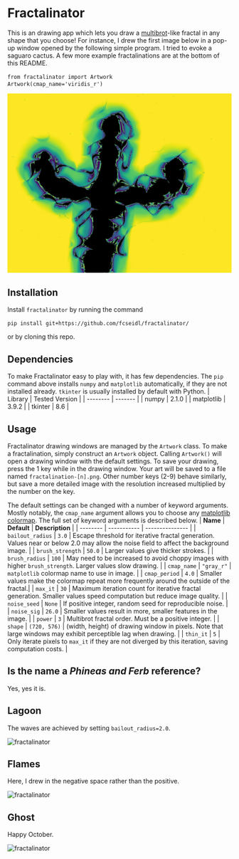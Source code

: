 # Fractalinator

This is an drawing app which lets you draw a [multibrot](https://en.wikipedia.org/wiki/Multibrot_set)-like fractal in any shape that you choose! For instance, I drew the first image below in a pop-up window opened by the following simple program. I tried to evoke a saguaro cactus. A few more example fractalinations are at the bottom of this README.
```
from fractalinator import Artwork
Artwork(cmap_name='viridis_r')
```
![fractalinator](gallery/cactus.png)

## Installation
Install ```fractalinator``` by running the command 
```
pip install git+https://github.com/fcseidl/fractalinator/
```
or by cloning this repo.

## Dependencies
To make Fractalinator easy to play with, it has few dependencies. The ```pip``` command above installs ```numpy``` and ```matplotlib``` automatically, if they are not installed already. ```tkinter``` is usually installed by default with Python.
| Library    | Tested Version |
| -------- | ------- |
| numpy  | 2.1.0    |
| matplotlib | 3.9.2     |
| tkinter | 8.6 |

## Usage
Fractalinator drawing windows are managed by the ```Artwork``` class. To make a fractalination, simply construct an ```Artwork``` object. 
Calling ```Artwork()``` will open a drawing window with the default settings. To save your drawing, press the 1 key while in the drawing window. 
Your art will be saved to a file named ```fractalination-[n].png```. Other number keys (2-9) behave similarly, but save a more detailed image with the resolution 
increased multiplied by the number on the key.

The default settings can be changed with a number of keyword arguments. Mostly notably, the ```cmap_name``` argument allows you to choose any [matplotlib colormap](https://matplotlib.org/stable/gallery/color/colormap_reference.html). The full set of keyword arguments is described below.
| **Name** | **Default** | **Description** |
| -------- | ----------- | --------------- |
| ```bailout_radius``` | ```3.0``` | Escape threshold for iterative fractal generation. Values near or below 2.0 may allow the noise field to affect the background image. |
| ```brush_strength``` | ```50.0``` | Larger values give thicker strokes. |
| ```brush_radius``` | ```100``` | May need to be increased to avoid choppy images with higher ```brush_strength```. Larger values slow drawing. |
| ```cmap_name``` | ```"gray_r"``` | ```matplotlib``` colormap name to use in image. |
| ```cmap_period``` | ```4.0``` | Smaller values make the colormap repeat more frequently around the outside of the fractal.|
| ```max_it``` | ```30``` | Maximum iteration count for iterative fractal generation. Smaller values speed computation but reduce image quality. |
| ```noise_seed``` | ```None``` | If positive integer, random seed for reproducible noise. |
| ```noise_sig``` | ```26.0``` | Smaller values result in more, smaller features in the image. |
| ```power``` | ```3``` | Multibrot fractal order. Must be a positive integer. |
| ```shape``` | ```(720, 576)``` | (width, height) of drawing window in pixels. Note that large windows may exhibit perceptible lag when drawing. |
| ```thin_it``` | ```5``` | Only iterate pixels to ```max_it``` if they are not diverged by this iteration, saving computation costs. |

## Is the name a *Phineas and Ferb* reference?
Yes, yes it is.

## Lagoon
The waves are achieved by setting ```bailout_radius=2.0```.

![fractalinator](gallery/lagoon.png)

## Flames
Here, I drew in the negative space rather than the positive.

![fractalinator](gallery/flames.png)

## Ghost
Happy October.

![fractalinator](gallery/ghost.png)
